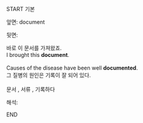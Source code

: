 START
기본

앞면:
document


뒷면:
<div><div>바로 이 문서를 가져왔죠.</div></div><div>I brought this <strong>document</strong>.<br><br><div>Causes of the disease have been well <b>documented</b>. </div><div>그 질병의 원인은 기록이 잘 되어 있다.<br><br>문서 , 서류 , 기록하다</div></div>


해석:

END